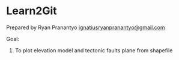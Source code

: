 # Learn2Git

Prepared by Ryan Pranantyo
ignatiusryanpranantyo@gmail.com

Goal:
1) To plot elevation model and tectonic faults plane from shapefile